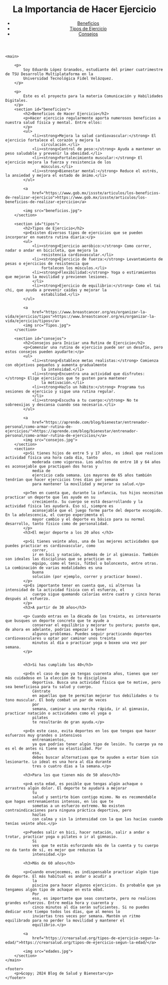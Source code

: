 <!DOCTYPE html>
<html lang="es">

<head>
    <meta charset="UTF-8">
    <meta name="viewport" content="width=device-width, initial-scale=1.0">
    <title>Importancia de Hacer Ejercicio</title>
    <link rel="stylesheet" href="styles.css">
</head>

<body>
    <header>
        <h1>La Importancia de Hacer Ejercicio</h1>
        <nav>
            <ul>
                <li><a href="#beneficios">Beneficios</a></li>
                <li><a href="#tipos">Tipos de Ejercicio</a></li>
                <li><a href="#consejos">Consejos</a></li>
            </ul>
        </nav>
    </header>

    <main>

        <p>
            Soy Eduardo López Granados, estudiante del primer cuatrimestre de TSU Desarrollo Multiplataforma en la
            Universidad Tecnológica Fidel Velázquez.
        </p>

        <p>
            Este es el proyecto para la materia Comunicación y Habilidades Digitales.
        </p>
        <section id="beneficios">
            <h2>Beneficios de Hacer Ejercicio</h2>
            <p>Hacer ejercicio regularmente aporta numerosos beneficios a nuestra salud física y mental. Entre ellos:
            </p>
            <ul>
                <li><strong>Mejora la salud cardiovascular:</strong> El ejercicio fortalece el corazón y mejora la
                    circulación.</li>
                <li><strong>Control de peso:</strong> Ayuda a mantener un peso saludable y prevenir la obesidad.</li>
                <li><strong>Fortalecimiento muscular:</strong> El ejercicio mejora la fuerza y resistencia de los
                    músculos.</li>
                <li><strong>Bienestar mental:</strong> Reduce el estrés, la ansiedad y mejora el estado de ánimo.</li>
            </ul>

            <a
                href="https://www.gob.mx/issste/articulos/los-beneficios-de-realizar-ejercicio">https://www.gob.mx/issste/articulos/los-beneficios-de-realizar-ejercicio</a>

            <img src="beneficios.jpg">
        </section>

        <section id="tipos">
            <h2>Tipos de Ejercicio</h2>
            <p>Existen diversos tipos de ejercicios que se pueden incorporar en nuestra rutina diaria:</p>
            <ul>
                <li><strong>Ejercicio aeróbico:</strong> Como correr, nadar o andar en bicicleta, que mejora la
                    resistencia cardiovascular.</li>
                <li><strong>Ejercicio de fuerza:</strong> Levantamiento de pesas o ejercicios de resistencia que
                    fortalecen los músculos.</li>
                <li><strong>Flexibilidad:</strong> Yoga o estiramientos que mejoran la movilidad y previenen lesiones.
                </li>
                <li><strong>Ejercicio de equilibrio:</strong> Como el tai chi, que ayuda a prevenir caídas y mejorar la
                    estabilidad.</li>
            </ul>

            <a
                href="https://www.breastcancer.org/es/organizar-la-vida/ejercicio/tipos">https://www.breastcancer.org/es/organizar-la-vida/ejercicio/tipos</a>
            <img src="Tipos.jpg">
        </section>

        <section id="consejos">
            <h2>Consejos para Iniciar una Rutina de Ejercicio</h2>
            <p>Comenzar una rutina de ejercicio puede ser un desafío, pero estos consejos pueden ayudarte:</p>
            <ul>
                <li><strong>Establece metas realistas:</strong> Comienza con objetivos pequeños y aumenta gradualmente
                    la intensidad.</li>
                <li><strong>Encuentra una actividad que disfrutes:</strong> Elige ejercicios que te gusten para mantener
                    la motivación.</li>
                <li><strong>Hazlo un hábito:</strong> Programa tus sesiones de ejercicio y sigue una rutina regular.
                </li>
                <li><strong>Escucha a tu cuerpo:</strong> No te sobreexijas y descansa cuando sea necesario.</li>
            </ul>

            <a
                href="https://aprende.com/blog/bienestar/entrenador-personal/como-armar-rutina-de-ejercicios/">https://aprende.com/blog/bienestar/entrenador-personal/como-armar-rutina-de-ejercicios/</a>
            <img src="consejos.jpg">
        </section>
        <section>
            <p>Si tienes hijos de entre 5 y 17 años, es ideal que realicen actividad física una hora cada día, tanto
                moderada como vigorosa. Los adultos de entre 18 y 64 años es aconsejable que practiquen dos horas y
                media de
                ejercicio cada semana. Los mayores de 65 años también tendrían que hacer ejercicios tres días por semana
                para mantener la movilidad y mejorar su salud.</p>

            <p>Ten en cuenta que, durante la infancia, tus hijos necesitan practicar un deporte que les ayude en su
                crecimiento. Su cuerpo se está desarrollando y la actividad física les ayudará. Eso sí, siempre es
                aconsejable que el juego forme parte del deporte escogido. En la adolescencia, el cuerpo experimenta el
                mayor cambio y el deporte es básico para su normal desarrollo, tanto físico como de personalidad.
            </p>
            <h3>El mejor deporte a los 20 años </h3>

            <p>Si tienes veinte años, una de las mejores actividades que puedes practicar es cardiovascular, como
                correr,
                ir en bici y natación, además de ir al gimnasio. También son ideales las disciplinas que se practican en
                equipo, como el tenis, fútbol o baloncesto, entre otras. La combinación de varias modalidades es una
                buena
                solución (por ejemplo, correr y practicar boxeo).
            </p>
            <p>Es importante tener en cuenta que, si alternas la intensidad de la actividad física con el esfuerzo, el
                cuerpo sigue quemando calorías entre cuatro y cinco horas después al esfuerzo.
            </p>
            <h3>A partir de 30 años</h3>

            <p> Cuando entras en la década de los treinta, es interesante que busques un deporte concreto que te ayude a
                conservar el equilibrio y mejorar tu postura; puesto que, de ahora en adelante, podrías empezar a tener
                algunos problemas. Puedes seguir practicando deportes cardiovasculares u optar por caminar unos treinta
                minutos al día o practicar yoga o boxeo una vez por semana.
            </p>


            <h3>Si has cumplido los 40</h3>

            <p>En el caso de que ya tengas cuarenta años, tienes que ser más cuidadoso en la elección de tu disciplina
                deportiva. Busca una actividad física que te motive, pero sea beneficiosa para tu salud y cuerpo.
                Céntrate
                en aquellas que te permitan mejorar tus debilidades o tu tono muscular. El body combat un par de veces
                por
                semana, caminar a una marcha rápida, ir al gimnasio, practicar natación o actividades como el yoga o
                pilates
                te resultarán de gran ayuda.</p>

            <p>En este caso, evita deportes en los que tengas que hacer esfuerzos muy grandes o intensivos
                entrenamientos,
                ya que podrías tener algún tipo de lesión. Tu cuerpo ya no es el de antes ni tiene su elasticidad. Por
                eso,
                debes buscar alternativas que te ayuden a estar bien sin lesionarte. Lo ideal es una hora al día durante
                tres o cuatro días a la semana.</p>

            <h3>Para los que tienen más de 50 años</h3>

            <p>A esta edad, es posible que tengas algún achaque o arrastres algún dolor. El deporte te ayudará a mejorar
                tu
                salud y sentirte bien contigo mismo. No es recomendable que hagas entrenamientos intensos, en los que te
                sometas a un esfuerzo extremo. No existen contraindicaciones para ninguna práctica deportiva, pero
                hazlas
                con calma y sin la intensidad con la que las hacías cuando tenías veinte años.</p>

            <p>Puedes salir en bici, hacer natación, salir a andar o trotar, practicar yoga o pilates o ir al gimnasio.
                Si
                ves que te estás esforzando más de la cuenta y tu cuerpo no da tanto de sí, es mejor que reduzcas la
                intensidad.</p>

            <h3>Más de 60 años</h3>

            <p>Cuando envejecemos, es indispensable practicar algún tipo de deporte. El más habitual es andar o acudir a
                la
                piscina para hacer algunos ejercicios. Es probable que ya tengamos algún tipo de achaque en esta edad.
                Por
                eso, es importante que seas constante, pero no realices grandes esfuerzos. Entre media hora y cuarenta y
                cinco minutos al día serán suficientes. Si no puedes dedicar este tiempo todos los días, que al menos lo
                inviertas tres veces por semana. Mantén un ritmo equilibrado para no perder la movilidad y mantener el
                equilibrio.</p>

            <a
                href="https://crearsalud.org/tipos-de-ejercicio-segun-la-edad/">https://crearsalud.org/tipos-de-ejercicio-segun-la-edad/</a>

            <img src="edades.jpg">
        </section>
    </main>

    <footer>
        <p>&copy; 2024 Blog de Salud y Bienestar</p>
    </footer>
</body>

</html>
